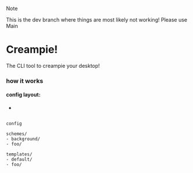 > [!NOTE]
> This is the dev branch where things are most likely not working! Please use Main

# Creampie!
The CLI tool to creampie your desktop!


### how it works
#### config layout:
- 
```

config

schemes/
- background/
- foo/

templates/
- default/
- foo/

```
